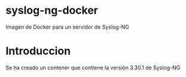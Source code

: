 # syslog-ng-docker
Imagen de Docker para un servidor de Syslog-NG

# Introduccion

Se ha creado un contener que contiene la versión 3.30.1 de Syslog-NG